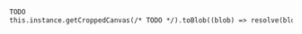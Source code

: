 ```html [template]
TODO
this.instance.getCroppedCanvas(/* TODO */).toBlob((blob) => resolve(blob)/* TODO */);
```
